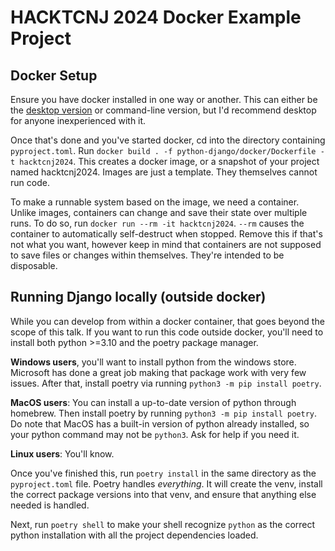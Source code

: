 # HACKTCNJ 2024 Docker Example Project

## Docker Setup
Ensure you have docker installed in one way or another. This can either be the
[desktop version](https://www.docker.com/products/docker-desktop/) or
command-line version, but I'd recommend desktop for anyone inexperienced with it.

Once that's done and you've started docker, cd into the directory containing `pyproject.toml`. Run `docker build . -f python-django/docker/Dockerfile -t hacktcnj2024`. This creates a docker image, or a snapshot of your project named hacktcnj2024. Images are just a template. They themselves cannot run code.

To make a runnable system based on the image, we need a container. Unlike images, containers can change and save their state over multiple runs. To do so, run `docker run --rm -it hacktcnj2024`. `--rm` causes the container to automatically self-destruct when stopped. Remove this if that's not what you want, however keep in mind that containers are not supposed to save files or changes within themselves. They're intended to be disposable.

## Running Django locally (outside docker)
While you can develop from within a docker container, that goes beyond the scope
of this talk. If you want to run this code outside docker, you'll need to
install both python >=3.10 and the poetry package manager.

**Windows users**, you'll want to install python from the windows store. Microsoft
has done a great job making that package work with very few issues. After that,
install poetry via running `python3 -m pip install poetry`.

**MacOS users**: You can install a up-to-date version of python through homebrew.
Then install poetry by running `python3 -m pip install poetry`. Do note that MacOS
has a built-in version of python already installed, so your python command
may not be `python3`. Ask for help if you need it.

**Linux users**: You'll know.


Once you've finished this, run `poetry install` in the same directory as
the `pyproject.toml` file. Poetry handles _everything_. It will create the venv,
install the correct package versions into that venv, and ensure that anything
else needed is handled.

Next, run `poetry shell` to make your shell recognize `python` as the correct python
installation with all the project dependencies loaded.


